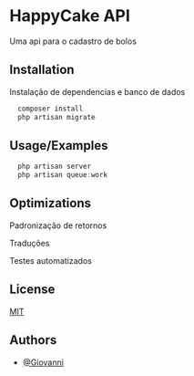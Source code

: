 # HappyCake API

Uma api para o cadastro de bolos



## Installation

Instalação de dependencias e banco de dados

```bash
  composer install
  php artisan migrate
```
    
## Usage/Examples

```javascript
  php artisan server
  php artisan queue:work
```

  
## Optimizations

Padronização de retornos

Traduções

Testes automatizados
  
## License

[MIT](https://choosealicense.com/licenses/mit/)

  
## Authors

- [@Giovanni](https://github.com/gyowwanny)

  
